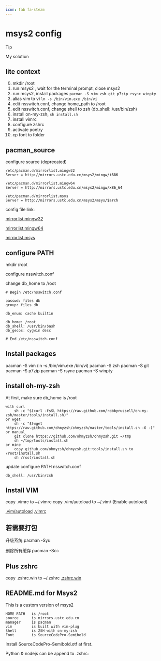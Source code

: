 ```yaml
---
icon: fab fa-steam
---
```


# msys2 config

> [!TIP]
> My solution

## lite context

0. mkdir /root
1. run msys2 , wait for the terminal prompt, close msys2
2. run msys2, install packages  `pacman -S vim zsh git p7zip rsync winpty`
3. alias vim to vi `ln -s /bin/vim.exe /bin/vi`
4. edit nsswitch.conf, change home_path to /root
5. edit nsswitch.conf, change shell to zsh (db_shell: /usr/bin/zsh)
6. install on-my-zsh, `sh install.sh`
7. install vimrc
8. configure zshrc
9. activate poetry
10. cp font to folder


## pacman_source

configure source (deprecated)

```shell
/etc/pacman.d/mirrorlist.mingw32
Server = http://mirrors.ustc.edu.cn/msys2/mingw/i686

/etc/pacman.d/mirrorlist.mingw64
Server = http://mirrors.ustc.edu.cn/msys2/mingw/x86_64

/etc/pacman.d/mirrorlist.msys
Server = http://mirrors.ustc.edu.cn/msys2/msys/$arch
```
config file link:

[mirrorlist.mingw32](/delta/msys64_build/root/src/mirrorlist.mingw32) 

[mirrorlist.mingw64](/delta/msys64_build/root/src/mirrorlist.mingw64) 

[mirrorlist.msys](/delta/msys64_build/root/src/mirrorlist.msys) 

## configure PATH

mkdir /root

configure nsswitch.conf

change db_home to /root

```shell
# Begin /etc/nsswitch.conf

passwd: files db
group: files db

db_enum: cache builtin

db_home: /root
db_shell: /usr/bin/bash
db_gecos: cygwin desc

# End /etc/nsswitch.conf
```

## Install packages

pacman -S vim       (ln -s /bin/vim.exe /bin/vi)
pacman -S zsh
pacman -S git
pacman -S p7zip
pacman -S rsync
pacman -S winpty

## install oh-my-zsh

At first, make sure db_home is /root
```shell
with curl
    sh -c "$(curl -fsSL https://raw.github.com/robbyrussell/oh-my-zsh/master/tools/install.sh)"
or wget
    sh -c "$(wget https://raw.github.com/ohmyzsh/ohmyzsh/master/tools/install.sh -O -)"
or manual
    git clone https://github.com/ohmyzsh/ohmyzsh.git ~/tmp
    sh ~/tmp/tools/install.sh
or mine
    copy github.com/ohmyzsh/ohmyzsh.git:tools/install.sh to /root/install.sh
    sh /root/install.sh
```

update configure PATH nsswitch.conf
```
db_shell: /usr/bin/zsh
```

## Install VIM

copy .vimrc to ~/.vimrc
copy .vim/autoload to ~/.vim/  (Enable autoload)

[.vim/autoload](/delta/vim/.vim/autoload) 
[.vimrc](/delta/vim/.vimrc)


## 若需要打包

升级系统
pacman -Syu

删除所有缓存
pacman -Scc

## Plus zshrc

copy .zshrc.win to ~/.zshrc
[.zshrc.win](/delta/vim/.vimrc)


## README.md  for  Msys2

This is a custom version of msys2

```
HOME PATH   is /root
source      is mirrors.ustc.edu.cn
manager     is pacman
vim         is built with vim-plug
Shell       is ZSH with on-my-zsh
Font        is SourceCodePro-Semibold
```

Install SourceCodePro-Semibold.otf at first.

Python & nodejs can be append to .zshrc:

